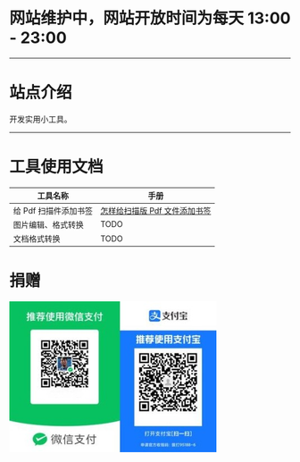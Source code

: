 # 网站维护中，网站开放时间为每天 13:00 - 23:00

---


# 站点介绍

开发实用小工具。

---


# 工具使用文档

| 工具名称      | 手册                                       |
|------------- |------------------------------------------ |
| 给 Pdf 扫描件添加书签 | [怎样给扫描版 Pdf 文件添加书签](pdf_content_how_to.md) |
| 图片编辑、格式转换 | TODO                                       |
| 文档格式转换  | TODO                                       |


# 捐赠

![img](./images/fkm.jpg)
